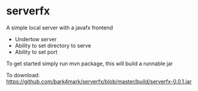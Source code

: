 # serverfx
A simple local server with a javafx frontend

* Undertow server
* Ability to set directory to serve
* Ability to set port


To get started simply run mvn package, this will build a runnable jar

To download: https://github.com/bark4mark/serverfx/blob/master/build/serverfx-0.0.1.jar
